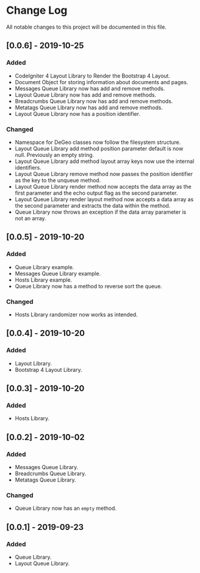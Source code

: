 # Change Log
All notable changes to this project will be documented in this file.

## [0.0.6] - 2019-10-25
### Added
 - CodeIgniter 4 Layout Library to Render the Bootstrap 4 Layout.
 - Document Object for storing information about documents and pages.
 - Messages Queue Library now has add and remove methods.
 - Layout Queue Library now has add and remove methods.
 - Breadcrumbs Queue Library now has add and remove methods.
 - Metatags Queue Library now has add and remove methods.
 - Layout Queue Library now has a position identifier.
### Changed
 - Namespace for DeGeo classes now follow the filesystem structure.
 - Layout Queue Library add method position parameter default is now null. Previously an empty string.
 - Layout Queue Library add method layout array keys now use the internal identifiers.
 - Layout Queue Library remove method now passes the position identifier as the key to the unqueue method.
 - Layout Queue Library render method now accepts the data array as the first parameter and the echo output flag as the second parameter.
 - Layout Queue Library render layout method now accepts a data array as the second parameter and extracts the data within the method.
 - Queue Library now throws an exception if the data array parameter is not an array.

## [0.0.5] - 2019-10-20
### Added
 - Queue Library example.
 - Messages Queue Library example.
 - Hosts Library example.
 - Queue Library now has a method to reverse sort the queue.
### Changed
 - Hosts Library randomizer now works as intended.

## [0.0.4] - 2019-10-20
### Added
 - Layout Library.
 - Bootstrap 4 Layout Library.

## [0.0.3] - 2019-10-20
### Added
 - Hosts Library.

## [0.0.2] - 2019-10-02
### Added
 - Messages Queue Library.
 - Breadcrumbs Queue Library.
 - Metatags Queue Library.
### Changed
 - Queue Library now has an `empty` method.

## [0.0.1] - 2019-09-23
### Added
 - Queue Library.
 - Layout Queue Library.